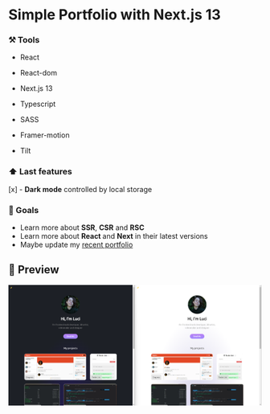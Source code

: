 # Simple Portfolio with Next.js 13

### ⚒️ Tools

- React
- React-dom
- Next.js 13
- Typescript
- SASS

- Framer-motion
- Tilt

### ⬆️ Last features

[x] - <b>Dark mode</b> controlled by local storage

### 🌱 Goals

- Learn more about <b>SSR</b>, <b>CSR</b> and <b>RSC</b>
- Learn more about <b>React </b> and <b>Next</b> in their latest versions
- Maybe update my <a href="https://lucilua.com.br/">recent portfolio</a>

## 🦝 Preview

<img src="./preview.png">
